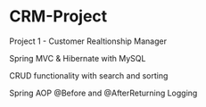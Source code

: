 # CRM-Project

Project 1 - Customer Realtionship Manager

Spring MVC & Hibernate with MySQL

CRUD functionality with search and sorting

Spring AOP @Before and @AfterReturning Logging
